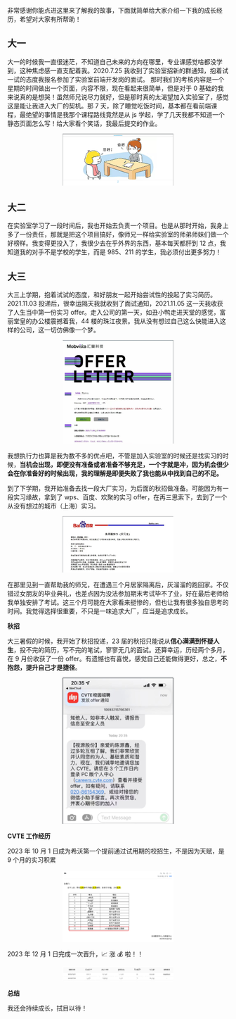 非常感谢你能点进这里来了解我的故事，下面就简单给大家介绍一下我的成长经历，希望对大家有所帮助！

## 大一

大一的时候我一直很迷茫，不知道自己未来的方向在哪里，专业课感觉啥都没学到，这种焦虑感一直支配着我。2020.7.25 我收到了实验室招新的群通知，抱着试一试的态度我报名参加了实验室前端开发岗的面试。
那时我们的考核内容是一个星期的时间做出一个页面，内容不限，现在看起来很简单，但是对于 0 基础的我来说真的是想哭！虽然师兄说尽力就好，但是那时真的太渴望加入实验室了，感觉这是能让我进入大厂的契机。那 7 天，除了睡觉吃饭时间，基本都在看前端课程，最绝望的事情是我那个课程路线竟然是从 js 学起，学了几天我都不知道一个静态页面怎么写！给大家看个笑话，我最后提交的作业。

<p align="center">
<img src="./img/image-2.png" alt="image-20230306232523331" style="width: 50%;" />
</p>

## 大二

在实验室学习了一段时间后，我也开始去负责一个项目。也是从那时开始，我身上多了一份责任，那就是把这个项目搞好，像师兄一样给实验室的师弟师妹们做一个好榜样。我变得更投入了，我很少去在乎外界的东西，基本每天都肝到 12 点，我知道我的对手不是学校的学生，而是 985、211 的学生，我必须付出更多努力！

## 大三

大三上学期，抱着试试的态度，和好朋友一起开始尝试性的投起了实习简历。2021.11.03 投递后，很幸运隔天我就收到了面试通知，2021.11.05 这一天我收获了人生当中第一份实习 offer。走入公司的第一天，如丑小鸭走进天堂的感觉，富丽堂皇的办公楼震撼着我，44 楼的珠江夜景。我从没有想过自己这么快能进入这样的公司，这一切仿佛像一个梦。

<p align="center">
<img src="./img/image-4.png" alt="image-20230306232523331" style="width: 50%;" />
</p>

我想执行力也算是我为数不多的优点吧，不管是加入实验室的时候还是找实习的时候，**当机会出现，即便没有准备或者准备不够充足，一个字就是冲，因为机会很少会在你准备好的时候出现，我的理解是即便失败了我也能从中找到自己的不足。**

到了下学期，我开始准备去找一段大厂实习，为后面的秋招做准备。可能因为有一段实习缘故，拿到了 wps、百度、欢聚的实习 offer，在再三思索下，去到了一个从没有想过的城市（上海）实习。

<p align="center">
<img src="./img/image-5.png" alt="image-20230306232523331" style="width: 50%;" />
</p>

在那里见到一直帮助我的师兄，在遭遇三个月居家隔离后，灰溜溜的跑回家。不仅错过女朋友的毕业典礼，也差点因为没法参加期末考试毕不了业，好在最后老师给我单独安排了考试。这三个月可能在大家看来挺惨的，但也让我有很多独自思考的时间。我觉得选择很重要，不只是一味追求大厂，应当是追求成长。

**秋招**

大三暑假的时候，我开始了秋招投递，23 届的秋招只能说从**信心满满到怀疑人生**，投不完的简历，写不完的笔试，寥寥无几的面试。还算幸运，历经两个多月，在 9 月份收获了一份 offer。有遗憾也有喜悦，感觉自己还能做得更好，总之，**不抱怨，提升自己才是捷径**。

<p align="center">
<img src="./img/image-6.png" alt="image-20230306232523331" style="width: 50%;" />
</p>

**CVTE 工作经历**

2023 年 10 月 1 日成为希沃第一个提前通过试用期的校招生，不是因为天赋，是 9 个月的实习积累

<p align="center">
<img src="./img/image-1.png" style="width: 50%;" />
</p>

2023 年 12 月 1 日完成一次晋升，📈 涨 💰 啦！！

<p align="center">
<img src="./img/image.png" style="width: 50%;" />
</p>

**总结**

我还会持续成长，拭目以待！
